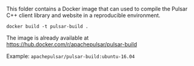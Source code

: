 

This folder contains a Docker image that can used to compile the Pulsar C++ client library
and website in a reproducible environment.

```shell
docker build -t pulsar-build .
```

The image is already available at https://hub.docker.com/r/apachepulsar/pulsar-build

Example: `apachepulsar/pulsar-build:ubuntu-16.04`
